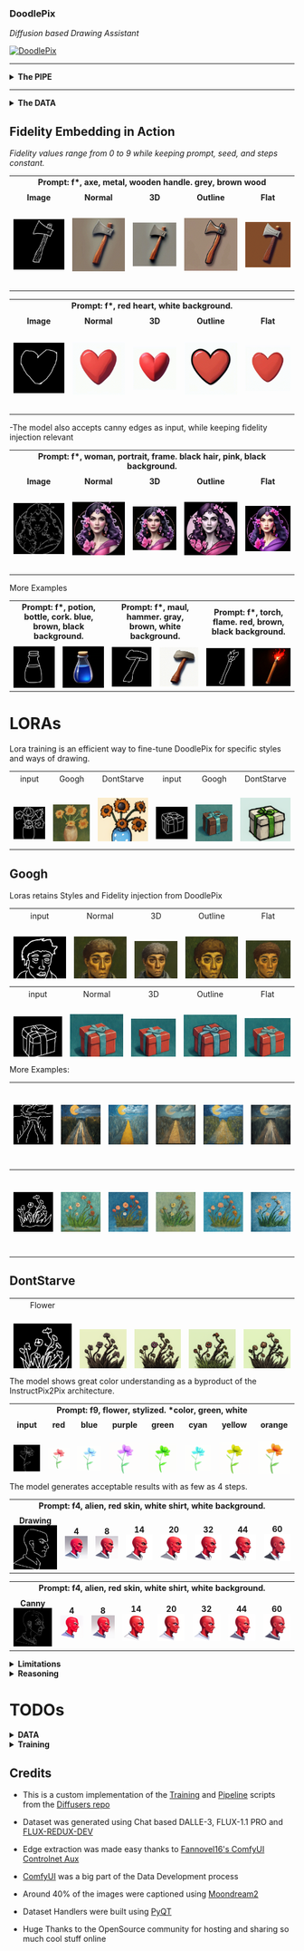 ### DoodlePix  
*Diffusion based Drawing Assistant*

[![DoodlePix](https://github.com/user-attachments/assets/b6a44dc0-6d01-4285-a5ad-9f6fedf91656)](https://github.com/user-attachments/assets/b6a44dc0-6d01-4285-a5ad-9f6fedf91656)

-------

<details>
  <summary><strong>The PIPE</strong></summary>
  
  - **Base Model:** StableDiffusion 2.1  
  - **Inference:** fits in < 4GB  
  - **Speed:** ~15 steps/second  
  - **Training Requirements:** < 14GB
  - **Pipeline:** InstructPix2Pix (+ custom fidelity input)
</details>

-------

<details>
  <summary><strong>The DATA</strong></summary>

  - **Data Size:** ~4.5k images
  - **Image Generation:** Dalle-3, FLUX-PRO 1.1 and Flux-Redux-DEV 
  - **Edge Extraction:** Canny, Fake Scribble, Scribble Xdog, HED soft edge 
  - **Doodles** were hand-drawn and compose about 10% of the edges

    To have maximum control over the Dataset, a few  apps were built 
</details>


## Fidelity Embedding in Action

*Fidelity values range from 0 to 9 while keeping prompt, seed, and steps constant.*

<table style="width:100%; table-layout: fixed;">
  <tr>
    <td colspan="5" style="text-align:center; font-weight:bold; font-size:0.9rem; padding-bottom:8px;">
      Prompt: f*, axe, metal, wooden handle. grey, brown wood
    </td>
  </tr>
  <tr>
    <td style="text-align:center;">
      <strong>Image</strong><br>
      <img src="assets/axe.png" alt="Axe Image" style="width:150px; height:150px; object-fit:contain;">
    </td>
    <td style="text-align:center;">
      <strong>Normal</strong><br>
      <img src="assets/AxeNormal.gif" alt="Axe Normal" style="width:150px; height:150px; object-fit:contain;">
    </td>
    <td style="text-align:center;">
      <strong>3D</strong><br>
      <img src="assets/Axe3D.gif" alt="Axe 3D" style="width:150px; height:150px; object-fit:contain;">
    </td>
    <td style="text-align:center;">
      <strong>Outline</strong><br>
      <img src="assets/AxeOutline.gif" alt="Axe Outline" style="width:150px; height:150px; object-fit:contain;">
    </td>
    <td style="text-align:center;">
      <strong>Flat</strong><br>
      <img src="assets/AxeFlat.gif" alt="Axe Flat" style="width:150px; height:150px; object-fit:contain;">
    </td>
  </tr>
</table>

<table style="width:100%; table-layout: fixed;">
  <tr>
    <td colspan="5" style="text-align:center; font-weight:bold; font-size:0.9rem; padding-bottom:8px;">
      Prompt: f*, red heart, white background.
    </td>
  </tr>
  <tr>
    <td style="text-align:center;">
      <strong>Image</strong><br>
      <img src="assets/heart.png" alt="Heart Image" style="width:150px; height:150px; object-fit:contain;">
    </td>
    <td style="text-align:center;">
      <strong>Normal</strong><br>
      <img src="assets/Heart.gif" alt="Heart Normal" style="width:150px; height:150px; object-fit:contain;">
    </td>
    <td style="text-align:center;">
      <strong>3D</strong><br>
      <img src="assets/Heart3D.gif" alt="Heart 3D" style="width:150px; height:150px; object-fit:contain;">
    </td>
    <td style="text-align:center;">
      <strong>Outline</strong><br>
      <img src="assets/HeartOutline.gif" alt="Heart Outline" style="width:150px; height:150px; object-fit:contain;">
    </td>
    <td style="text-align:center;">
      <strong>Flat</strong><br>
      <img src="assets/HeartFlat.gif" alt="Heart Flat" style="width:150px; height:150px; object-fit:contain;">
    </td>
  </tr>
</table>

-The model also accepts canny edges as input, while keeping fidelity injection relevant
<table style="width:100%; table-layout: fixed;">
  <tr>
    <td colspan="5" style="text-align:center; font-weight:bold; font-size:0.9rem; padding-bottom:8px;">
      Prompt: f*, woman, portrait, frame. black hair, pink, black background.
    </td>
  </tr>
  <tr>
    <td style="text-align:center;">
      <strong>Image</strong><br>
      <img src="assets/woman.png" alt="Woman Image" style="width:150px; height:150px; object-fit:contain;">
    </td>
    <td style="text-align:center;">
      <strong>Normal</strong><br>
      <img src="assets/WomanNormal.gif" alt="Woman Normal" style="width:150px; height:150px; object-fit:contain;">
    </td>
    <td style="text-align:center;">
      <strong>3D</strong><br>
      <img src="assets/Woman3D.gif" alt="Woman 3D" style="width:150px; height:150px; object-fit:contain;">
    </td>
    <td style="text-align:center;">
      <strong>Outline</strong><br>
      <img src="assets/WomanOutline.gif" alt="Woman Outline" style="width:150px; height:150px; object-fit:contain;">
    </td>
    <td style="text-align:center;">
      <strong>Flat</strong><br>
      <img src="assets/WomanFlat.gif" alt="Woman Flat" style="width:150px; height:150px; object-fit:contain;">
    </td>
  </tr>
</table>

More Examples

<table style="width:100%; table-layout: fixed;">
  <tr>
    <td colspan="2" style="text-align:center; font-weight:bold; font-size:0.9rem; padding-bottom:8px;">
      Prompt: f*, potion, bottle, cork. blue, brown, black background.
    </td>
    <td colspan="2" style="text-align:center; font-weight:bold; font-size:0.9rem; padding-bottom:8px;">
      Prompt: f*, maul, hammer. gray, brown, white background.
    </td>
    <td colspan="2" style="text-align:center; font-weight:bold; font-size:0.9rem; padding-bottom:8px;">
      Prompt: f*, torch, flame. red, brown, black background.
    </td>
  </tr>
  <tr>
    <td style="text-align:center;">
      <img src="assets/potion.png" alt="Potion Image" style="width:100%; max-width:150px; height:auto; object-fit:contain;">
    </td>
    <td style="text-align:center;">
      <img src="assets/PotionSingle.gif" alt="Potion Normal" style="width:100%; max-width:150px; height:auto; object-fit:contain;">
    </td>
    <td style="text-align:center;">
      <img src="assets/maul.png" alt="Maul Image" style="width:100%; max-width:150px; height:auto; object-fit:contain;">
    </td>
    <td style="text-align:center;">
      <img src="assets/maulNormal.gif" alt="Maul Normal" style="width:100%; max-width:150px; height:auto; object-fit:contain;">
    </td>
    <td style="text-align:center;">
      <img src="assets/torch.png" alt="Torch Image" style="width:100%; max-width:150px; height:auto; object-fit:contain;">
    </td>
    <td style="text-align:center;">
      <img src="assets/TorchSingle.gif" alt="Torch Normal" style="width:100%; max-width:150px; height:auto; object-fit:contain;">
    </td>
  </tr>
</table>


# LORAs

Lora training is an efficient way to fine-tune DoodlePix for specific styles and ways of drawing.

<table style="width:100%; height: 124px; table-layout: fixed;">
  <tr>
    <td colspan="6" style="text-align:center; font-weight:italic; font-size:0.9rem; padding-bottom:0px;">
    </td>
  </tr>
  <tr>
    <td style="text-align:center;">
      input<br>
      <img src="assets/Googh/sunflower_DR.png" alt="Input" style="width:140px; height:140px; object-fit:contain;">
    </td>
    <td style="text-align:center;">
      Googh<br>
      <img src="assets/Googh/sunflower_0.png" alt="Googh" style="width:140px; height:140px; object-fit:contain;">
    </td>
    <td style="text-align:center;">
      DontStarve<br>
      <img src="assets/DontStarve/SunFlowers_4.png" alt="DontStarve" style="width:140px; height:140px; object-fit:contain;">
    </td>
    <td style="text-align:center;">
      input<br>
      <img src="assets/Googh/gift_DR.png" alt="Input" style="width:140px; height:140px; object-fit:contain;">
    </td>
    <td style="text-align:center;">
      Googh<br>
      <img src="assets/Googh/gift_3.png" alt="Googh" style="width:140px; height:140px; object-fit:contain;">
    </td>
    <td style="text-align:center;">
      DontStarve<br>
      <img src="assets/DontStarve/gift_20.png" alt="DontStarve" style="width:140px; height:140px; object-fit:contain;">
    </td>
  </tr>
</table>

-----

## Googh

Loras retains Styles and Fidelity injection from DoodlePix 

<table style="width:100%; height: 124px; table-layout: fixed;">
  <tr>
    <td colspan="5" style="text-align:center; font-weight:italic; font-size:0.9rem; padding-bottom:0px;">
    </td>
  </tr>
  <tr>
    <td style="text-align:center;">
      input<br>
      <img src="assets/Googh/man_DR2.png" alt="Input" style="width:150px; height:150px; object-fit:contain;">
    </td>
    <td style="text-align:center;">
      Normal<br>
      <img src="assets/Googh/manNormal.png" alt="Normal" style="width:150px; height:150px; object-fit:contain;">
    </td>
    <td style="text-align:center;">
      3D<br>
      <img src="assets/Googh/man3D.png" alt="3D" style="width:150px; height:150px; object-fit:contain;">
    </td>
    <td style="text-align:center;">
      Outline<br>
      <img src="assets/Googh/manOutline.png" alt="Outline" style="width:150px; height:150px; object-fit:contain;">
    </td>
    <td style="text-align:center;">
      Flat<br>
      <img src="assets/Googh/manFlat.png" alt="Flat" style="width:150px; height:150px; object-fit:contain;">
    </td>
    </tr>
    <tr>
    <td style="text-align:center;">
      Low Fidelity<br>
      <img src="assets/Googh/man_3.png" alt="Flat" style="width:150px; height:150px; object-fit:contain;">
    </td>
    <td style="text-align:center;">
      High Fidelity<br>
      <img src="assets/Googh/manFidelity7.png" alt="Flat" style="width:150px; height:150px; object-fit:contain;">
    </td>
  </tr>
</table>
<table style="width:100%; height: 124px; table-layout: fixed;">
  <tr>
    <td colspan="5" style="text-align:center; font-weight:italic; font-size:0.9rem; padding-bottom:0px;">
    </td>
  </tr>
  <tr>
    <td style="text-align:center;">
      input<br>
      <img src="assets/Googh/gift_DR.png" alt="Input" style="width:150px; height:150px; object-fit:contain;">
    </td>
    <td style="text-align:center;">
      Normal<br>
      <img src="assets/Googh/giftNormal.png" alt="Normal" style="width:150px; height:150px; object-fit:contain;">
    </td>
    <td style="text-align:center;">
      3D<br>
      <img src="assets/Googh/gift3D.png" alt="3D" style="width:150px; height:150px; object-fit:contain;">
    </td>
    <td style="text-align:center;">
      Outline<br>
      <img src="assets/Googh/giftOutline.png" alt="Outline" style="width:150px; height:150px; object-fit:contain;">
    </td>
    <td style="text-align:center;">
      Flat<br>
      <img src="assets/Googh/giftFlat.png" alt="Flat" style="width:150px; height:150px; object-fit:contain;">
    </td>
  </tr>
</table>

More Examples:

<table style="width:100%; height: 140px; table-layout: fixed;">
  <tr>
    <td colspan="6" style="text-align:center; font-weight:italic; font-size:0.9rem; padding-bottom:0px;">
    </td>
  </tr>
  <tr>
    <td style="text-align:center;">
      <img src="assets/Googh/road_DR.png" alt="Input" style="width:140px; height:140px; object-fit:contain;">
    </td>
    <td style="text-align:center;">
      <img src="assets/Googh/road4.png" alt="Normal" style="width:140px; height:140px; object-fit:contain;">
    </td>
    <td style="text-align:center;">
      <img src="assets/Googh/road5.png" alt="3D" style="width:140px; height:140px; object-fit:contain;">
    </td>
    <td style="text-align:center;">
      <img src="assets/Googh/road7.png" alt="Outline" style="width:140px; height:140px; object-fit:contain;">
    </td>
    <td style="text-align:center;">
      <img src="assets/Googh/road6.png" alt="Flat" style="width:140px; height:140px; object-fit:contain;">
    </td>
    <td style="text-align:center;">
      <img src="assets/Googh/road3.png" alt="Flat" style="width:140px; height:140px; object-fit:contain;">
    </td>
  </tr>
</table>

<table style="width:100%; height: 140px; table-layout: fixed;">
  <tr>
    <td colspan="6" style="text-align:center; font-weight:italic; font-size:0.9rem; padding-bottom:0px;">
    </td>
  </tr>
  <tr>
    <td style="text-align:center;">
      <img src="assets/Googh/flower_DR.png" alt="Input" style="width:140px; height:140px; object-fit:contain;">
    </td>
    <td style="text-align:center;">
      <img src="assets/Googh/flower1.png" alt="Normal" style="width:140px; height:140px; object-fit:contain;">
    </td>
    <td style="text-align:center;">
      <img src="assets/Googh/flower2.png" alt="3D" style="width:140px; height:140px; object-fit:contain;">
    </td>
    <td style="text-align:center;">
      <img src="assets/Googh/flower3.png" alt="Outline" style="width:140px; height:140px; object-fit:contain;">
    </td>
    <td style="text-align:center;">
      <img src="assets/Googh/flower4.png" alt="Flat" style="width:140px; height:140px; object-fit:contain;">
    </td>
    <td style="text-align:center;">
      <img src="assets/Googh/flower5.png" alt="Flat" style="width:140px; height:140px; object-fit:contain;">
    </td>
  </tr>
</table>

-----

## DontStarve

<table style="width:100%; height: 124px; table-layout: fixed;">
  <tr>
    <td colspan="5" style="text-align:center; font-weight:italic; font-size:0.9rem; padding-bottom:0px;">
    </td>
  </tr>
  <tr>
    <td style="text-align:center;">
      Flower<br>
      <img src="assets/DontStarve/flower_DR.png" alt="Input" style="width:150px; height:150px; object-fit:contain;">
    </td>
    <td style="text-align:center;">
      <br>
      <img src="assets/DontStarve/flower (1).png" alt="Normal" style="width:150px; height:150px; object-fit:contain;">
    </td>
    <td style="text-align:center;">
      <br>
      <img src="assets/DontStarve/flower (2).png" alt="Normal" style="width:150px; height:150px; object-fit:contain;">
    </td>
    <td style="text-align:center;">
      <br>
      <img src="assets/DontStarve/flower (3).png" alt="Normal" style="width:150px; height:150px; object-fit:contain;">
    </td>
    <td style="text-align:center;">
      <br>
      <img src="assets/DontStarve/flower (4).png" alt="Normal" style="width:150px; height:150px; object-fit:contain;">
    </td>
  </tr>
  <tr>
    <td style="text-align:center;">
      Gift<br>
      <img src="assets/DontStarve/gift_DR.png" alt="Input" style="width:150px; height:150px; object-fit:contain;">
    </td>
    <td style="text-align:center;">
      <br>
      <img src="assets/DontStarve/gift_14.png" alt="Normal" style="width:150px; height:150px; object-fit:contain;">
    </td>
    <td style="text-align:center;">
      <br>
      <img src="assets/DontStarve/gift_15.png" alt="Normal" style="width:150px; height:150px; object-fit:contain;">
    </td>
    <td style="text-align:center;">
      <br>
      <img src="assets/DontStarve/gift_16.png" alt="Normal" style="width:150px; height:150px; object-fit:contain;">
    </td>
    <td style="text-align:center;">
      <br>
      <img src="assets/DontStarve/gift_17.png" alt="Normal" style="width:150px; height:150px; object-fit:contain;">
    </td>
  <tr>
    <td style="text-align:center;">
      Carrot<br>
      <img src="assets/DontStarve/carrot_DR.png" alt="Input" style="width:150px; height:150px; object-fit:contain;">
    </td>
    <td style="text-align:center;">
      <br>
      <img src="assets/DontStarve/carrot_0.png" alt="Normal" style="width:150px; height:150px; object-fit:contain;">
    </td>
    <td style="text-align:center;">
      <br>
      <img src="assets/DontStarve/carrot_1.png" alt="Normal" style="width:150px; height:150px; object-fit:contain;">
    </td>
    <td style="text-align:center;">
      <br>
      <img src="assets/DontStarve/carrot_4.png" alt="Normal" style="width:150px; height:150px; object-fit:contain;">
    </td>
    <td style="text-align:center;">
      <br>
      <img src="assets/DontStarve/carrot_6.png" alt="Normal" style="width:150px; height:150px; object-fit:contain;">
    </td>
  </tr>
  <tr>
    <td style="text-align:center;">
      Rope<br>
      <img src="assets/DontStarve/rope_DR.png" alt="Input" style="width:150px; height:150px; object-fit:contain;">
    </td>
    <td style="text-align:center;">
      <br>
      <img src="assets/DontStarve/rope_0.png" alt="Normal" style="width:150px; height:150px; object-fit:contain;">
    </td>
    <td style="text-align:center;">
      <br>
      <img src="assets/DontStarve/rope_3.png" alt="Normal" style="width:150px; height:150px; object-fit:contain;">
    </td>
    <td style="text-align:center;">
      <br>
      <img src="assets/DontStarve/rope_4.png" alt="Normal" style="width:150px; height:150px; object-fit:contain;">
    </td>
    <td style="text-align:center;">
      <br>
      <img src="assets/DontStarve/rope_5.png" alt="Normal" style="width:150px; height:150px; object-fit:contain;">
    </td>
  </tr>
  <tr>
    <td style="text-align:center;">
      Potato<br>
      <img src="assets/DontStarve/potato_DR.png" alt="Input" style="width:150px; height:150px; object-fit:contain;">
    </td>
    <td style="text-align:center;">
      <br>
      <img src="assets/DontStarve/potato_0.png" alt="Normal" style="width:150px; height:150px; object-fit:contain;">
    </td>
    <td style="text-align:center;">
      <br>
      <img src="assets/DontStarve/potato_1.png" alt="Normal" style="width:150px; height:150px; object-fit:contain;">
    </td>
    <td style="text-align:center;">
      <br>
      <img src="assets/DontStarve/potato_5.png" alt="Normal" style="width:150px; height:150px; object-fit:contain;">
    </td>
    <td style="text-align:center;">
      <br>
      <img src="assets/DontStarve/potato_6.png" alt="Normal" style="width:150px; height:150px; object-fit:contain;">
    </td>
  </tr>
  <tr>
    <td style="text-align:center;">
      Heart<br>
      <img src="assets/heart.png" alt="Input" style="width:150px; height:150px; object-fit:contain;">
    </td>
    <td style="text-align:center;">
      <br>
      <img src="assets/DontStarve/heart_1.png" alt="Normal" style="width:150px; height:150px; object-fit:contain;">
    </td>
    <td style="text-align:center;">
      <br>
      <img src="assets/DontStarve/heart_0.png" alt="Normal" style="width:150px; height:150px; object-fit:contain;">
    </td>
    <td style="text-align:center;">
      <br>
      <img src="assets/DontStarve/heart_2.png" alt="Normal" style="width:150px; height:150px; object-fit:contain;">
    </td>
    <td style="text-align:center;">
      <br>
      <img src="assets/DontStarve/heart_4.png" alt="Normal" style="width:150px; height:150px; object-fit:contain;">
    </td>
  </tr>
  <tr>
    <td style="text-align:center;">
      Axe<br>
      <img src="assets/axe.png" alt="Input" style="width:150px; height:150px; object-fit:contain;">
    </td>
    <td style="text-align:center;">
      <br>
      <img src="assets/DontStarve/axe_0.png" alt="Normal" style="width:150px; height:150px; object-fit:contain;">
    </td>
    <td style="text-align:center;">
      <br>
      <img src="assets/DontStarve/axe_2.png" alt="Normal" style="width:150px; height:150px; object-fit:contain;">
    </td>
    <td style="text-align:center;">
      <br>
      <img src="assets/DontStarve/axe_3.png" alt="Normal" style="width:150px; height:150px; object-fit:contain;">
    </td>
    <td style="text-align:center;">
      <br>
      <img src="assets/DontStarve/axe_5.png" alt="Normal" style="width:150px; height:150px; object-fit:contain;">
    </td>
  </tr>
  <tr>
    <td style="text-align:center;">
      Potion<br>
      <img src="assets/potion.png" alt="Input" style="width:150px; height:150px; object-fit:contain;">
    </td>
    <td style="text-align:center;">
      <br>
      <img src="assets/DontStarve/potion_0.png" alt="Normal" style="width:150px; height:150px; object-fit:contain;">
    </td>
    <td style="text-align:center;">
      <br>
      <img src="assets/DontStarve/potion_5.png" alt="Normal" style="width:150px; height:150px; object-fit:contain;">
    </td>
    <td style="text-align:center;">
      <br>
      <img src="assets/DontStarve/potion_8.png" alt="Normal" style="width:150px; height:150px; object-fit:contain;">
    </td>
    <td style="text-align:center;">
      <br>
      <img src="assets/DontStarve/potion_10.png" alt="Normal" style="width:150px; height:150px; object-fit:contain;">
    </td>
  </tr>
  <tr>
    <td style="text-align:center;">
      Torch<br>
      <img src="assets/torch.png" alt="Input" style="width:150px; height:150px; object-fit:contain;">
    </td>
    <td style="text-align:center;">
      <br>
      <img src="assets/DontStarve/torch_0.png" alt="Normal" style="width:150px; height:150px; object-fit:contain;">
    </td>
    <td style="text-align:center;">
      <br>
      <img src="assets/DontStarve/torch_1.png" alt="Normal" style="width:150px; height:150px; object-fit:contain;">
    </td>
    <td style="text-align:center;">
      <br>
      <img src="assets/DontStarve/torch_2.png" alt="Normal" style="width:150px; height:150px; object-fit:contain;">
    </td>
    <td style="text-align:center;">
      <br>
      <img src="assets/DontStarve/torch_3.png" alt="Normal" style="width:150px; height:150px; object-fit:contain;">
    </td>
  </tr>
</table>



The model shows great color understanding as a byproduct of the InstructPix2Pix architecture.

<table style="width:100%; height: 124px; table-layout: fixed;">
  <tr>
    <td colspan="8" style="text-align:center; font-weight:bold; font-size:0.9rem; padding-bottom:8px;">
      Prompt: f9, flower, stylized. *color, green, white
    </td>
  </tr>
  <tr>
    <td style="text-align:center;">
      <strong>input</strong><br>
      <img src="assets/flowerInput.png" alt="Flower Input" style="width:100px; height:100px; object-fit:contain;">
    </td>
    <td style="text-align:center;">
      <strong>red</strong><br>
      <img src="assets/flower2.png" alt="Flower red" style="width:100px; height:100px; object-fit:contain;">
    </td>
    <td style="text-align:center;">
      <strong>blue</strong><br>
      <img src="assets/flower3.png" alt="Flower light blue" style="width:100px; height:100px; object-fit:contain;">
    </td>
    <td style="text-align:center;">
      <strong>purple</strong><br>
      <img src="assets/flower4.png" alt="Flower purple" style="width:100px; height:100px; object-fit:contain;">
    </td>
    <td style="text-align:center;">
      <strong>green</strong><br>
      <img src="assets/flower1.png" alt="Flower green" style="width:100px; height:100px; object-fit:contain;">
    </td>
    <td style="text-align:center;">
      <strong>cyan</strong><br>
      <img src="assets/flower6.png" alt="Flower cyan" style="width:100px; height:100px; object-fit:contain;">
    </td>
    <td style="text-align:center;">
      <strong>yellow</strong><br>
      <img src="assets/flower7.png" alt="Flower light green" style="width:100px; height:100px; object-fit:contain;">
    </td>
    <td style="text-align:center;">
      <strong>orange</strong><br>
      <img src="assets/flower8.png" alt="Flower orange" style="width:100px; height:100px; object-fit:contain;">
    </td>
  </tr>
</table>

The model generates acceptable results with as few as 4 steps.

<table style="width:100%; table-layout: fixed;">
  <tr>
    <td colspan="8" style="text-align:center; font-weight:bold; font-size:0.9rem; padding-bottom:8px;">
      Prompt: f4, alien, red skin, white shirt, white background.
    </td>
  </tr>
  <tr>
    <td style="text-align:center;">
      <strong>Drawing</strong><br>
      <img src="assets/alien/alienDrawing.png" alt="Alien Drawing" style="width:100%; max-width:150px; height:auto; object-fit:contain;">
    </td>
    <td style="text-align:center;">
      <strong>4 </strong><br>
      <img src="assets/alien/AlienD_4steps.png" alt="Alien 4" style="width:100%; max-width:150px; height:auto; object-fit:contain;">
    </td>
    <td style="text-align:center;">
      <strong>8 </strong><br>
      <img src="assets/alien/AlienD_8steps.png" alt="Alien 8" style="width:100%; max-width:150px; height:auto; object-fit:contain;">
    </td>
    <td style="text-align:center;">
      <strong>14</strong><br>
      <img src="assets/alien/AlienD_14steps.png" alt="Alien 14" style="width:100%; max-width:150px; height:auto; object-fit:contain;">
    </td>
    <td style="text-align:center;">
      <strong>20</strong><br>
      <img src="assets/alien/AlienD_20steps.png" alt="Alien 20" style="width:100%; max-width:150px; height:auto; object-fit:contain;">
    </td>
    <td style="text-align:center;">
      <strong>32</strong><br>
      <img src="assets/alien/AlienD_32steps.png" alt="Alien 32" style="width:100%; max-width:150px; height:auto; object-fit:contain;">
    </td>
    <td style="text-align:center;">
      <strong>44</strong><br>
      <img src="assets/alien/AlienD_44steps.png" alt="Alien 44" style="width:100%; max-width:150px; height:auto; object-fit:contain;">
    </td>
    <td style="text-align:center;">
      <strong>60</strong><br>
      <img src="assets/alien/AlienD_60steps.png" alt="Alien 60" style="width:100%; max-width:150px; height:auto; object-fit:contain;">
    </td>
  </tr>
</table>

<table style="width:100%; table-layout: fixed;">
  <tr>
    <td colspan="8" style="text-align:center; font-weight:bold; font-size:0.9rem; padding-bottom:8px;">
      Prompt: f4, alien, red skin, white shirt, white background.
    </td>
  </tr>
  <tr>
    <td style="text-align:center;">
      <strong>Canny</strong><br>
      <img src="assets/alien/alienCanny.png" alt="Alien Canny" style="width:100%; max-width:150px; height:auto; object-fit:contain;">
    </td>
    <td style="text-align:center;">
      <strong>4 </strong><br>
      <img src="assets/alien/AlienC_4steps.png" alt="Alien Canny 4" style="width:100%; max-width:150px; height:auto; object-fit:contain;">
    </td>
    <td style="text-align:center;">
      <strong>8 </strong><br>
      <img src="assets/alien/AlienC_8steps.png" alt="Alien Canny 8" style="width:100%; max-width:150px; height:auto; object-fit:contain;">
    </td>
    <td style="text-align:center;">
      <strong>14</strong><br>
      <img src="assets/alien/AlienC_14steps.png" alt="Alien Canny 14" style="width:100%; max-width:150px; height:auto; object-fit:contain;">
    </td>
    <td style="text-align:center;">
      <strong>20</strong><br>
      <img src="assets/alien/AlienC_20steps.png" alt="Alien Canny 20" style="width:100%; max-width:150px; height:auto; object-fit:contain;">
    </td>
    <td style="text-align:center;">
      <strong>32</strong><br>
      <img src="assets/alien/AlienC_32steps.png" alt="Alien Canny 32" style="width:100%; max-width:150px; height:auto; object-fit:contain;">
    </td>
    <td style="text-align:center;">
      <strong>44</strong><br>
      <img src="assets/alien/AlienC_44steps.png" alt="Alien Canny 44" style="width:100%; max-width:150px; height:auto; object-fit:contain;">
    </td>
    <td style="text-align:center;">
      <strong>60</strong><br>
      <img src="assets/alien/AlienC_60steps.png" alt="Alien Canny 60" style="width:100%; max-width:150px; height:auto; object-fit:contain;">
    </td>
  </tr>
</table>

<details>
  <summary><strong>Limitations</strong></summary>
  
  - The **Model** was trained mainly on objects, items. Things rather than Characters.
  - Swords and Blades are a work in progress (lack of Doodle inputs).
  - Flat style wasn't properly learned due to lack of data.
  - Fidelity 0 (f0) is actually high fidelity due to lack of data.
  - It inherits most of the limitations of the StableDiffusion 2.1 model.
  - Training was done at minimum batch size and resolution cause of GPU limitations.
    
</details>

<details>
  <summary><strong>Reasoning</strong></summary>
  
  <p>
    The objective is to train a model able to take drawings as inputs.
  </p>
  
  <p>
    While most models and controlnets were trained using canny or similar line extractors as inputs (which focus on the most prominent lines in an image),
  drawings are made with intention. A few squiggly lines placed in the right place can sometimes deliver a much better idea of what's being represented in the image:
  </p>
  
  <table style="width: 60%; table-layout: fixed;">
    <tr>
      <td style="text-align: center;">
        <strong>Drawing</strong><br>
        <img src="assets/alien/alienDrawing.png" alt="Drawing" style="width: 60%; max-width: 240px; height: auto; object-fit: contain;">
      </td>
      <td style="text-align: center;">
        <strong>Canny</strong><br>
        <img src="assets/alien/alienCanny.png" alt="Canny" style="width: 60%; max-width: 240px; height: auto; object-fit: contain;">
      </td>
    </tr>
  </table>
  
  <p>
    To address this, I train a *Fidelity embedding* that injects an explicit fidelity signal into the Unet, allowing it to modulate its denoising behavior accordingly.
  </p>
  
  <p>
    The FidelityMLP (ranging from 0 to 9; f0–f9) lets users decide how much the model should "correct" their drawing. 
 </p> 
 <p> 
  Although the InstructPix2Pix pipeline supports an ImageGuidance factor to control adherence to the input image, it tends to follow the drawing too strictly at higher values while losing compositional nuances at lower values.
 </p> 
  
  
</details>


# TODOs

<details>
  <summary><strong>DATA</strong></summary>
  
- [ ] Increase amount of hand-drawn line inputs
- [ ] Smaller-Bigger subject variations
- [ ] Background Variations
- [ ] Increase Flat style references
- [ ] Improve color matches in prompts
- [ ] Clean up

</details>

<details>
  <summary><strong>Training</strong></summary>
  
- [ ] Train full-precision with bigger batch size.
- [ ] Implement "Details" injection.
- [ ] Release V1.
- [ ] Release DoodleCharacters (DoodlePix but for characters)
- [ ] Release Lora Training code
- [ ] Test Bigger Models
      
</details>

## Credits

 - This is a custom implementation of the [Training](https://github.com/huggingface/diffusers/blob/main/examples/instruct_pix2pix/train_instruct_pix2pix.py) and [Pipeline](https://github.com/huggingface/diffusers/blob/main/src/diffusers/pipelines/stable_diffusion/pipeline_stable_diffusion_instruct_pix2pix.py) scripts from the [Diffusers repo](https://github.com/huggingface/diffusers)
  
 - Dataset was generated using Chat based DALLE-3, FLUX-1.1 PRO and [FLUX-REDUX-DEV](https://huggingface.co/black-forest-labs/FLUX.1-Redux-dev)
   
 - Edge extraction was made easy thanks to [Fannovel16's ComfyUI Controlnet Aux](https://github.com/Fannovel16/comfyui_controlnet_aux)

 - [ComfyUI](https://www.comfy.org/) was a big part of the Data Development process
 - Around 40% of the images were captioned using [Moondream2](https://huggingface.co/vikhyatk/moondream2)
 - Dataset Handlers were built using [PyQT](https://doc.qt.io/qtforpython-6/index.html)
 - Huge Thanks to the OpenSource community for hosting and sharing so much cool stuff online
